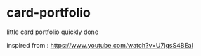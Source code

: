 # card-portfolio

little card portfolio quickly done

inspired from : https://www.youtube.com/watch?v=U7jqsS4BEaI
